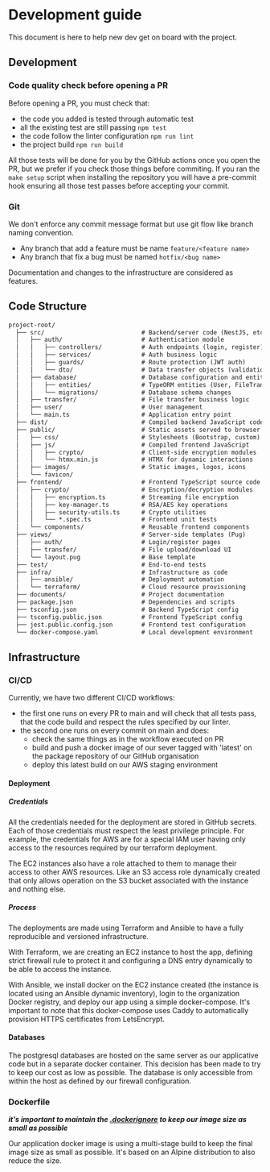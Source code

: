 # Development guide

This document is here to help new dev get on board with the project.

## Development 

### Code quality check before opening a PR

Before opening a PR, you must check that:
* the code you added is tested through automatic test
* all the existing test are still passing `npm test`
* the code follow the linter configuration `npm run lint`
* the project build `npm run build`

All those tests will be done for you by the GitHub actions once you open the PR, but we prefer 
if you check those things before commiting. If you ran the `make setup` script when installing 
the repository you will have a pre-commit hook ensuring all those test passes before accepting your commit.

### Git 

We don't enforce any commit message format but use git flow like branch naming convention. 

* Any branch that add a feature must be name `feature/<feature name>`
* Any branch that fix a bug must be named `hotfix/<bug name>`

Documentation and changes to the infrastructure are considered as features.

## Code Structure
```md
project-root/
  ├── src/                           # Backend/server code (NestJS, etc.)
  │   ├── auth/                      # Authentication module
  │   │   ├── controllers/           # Auth endpoints (login, register)
  │   │   ├── services/              # Auth business logic
  │   │   ├── guards/                # Route protection (JWT auth)
  │   │   └── dto/                   # Data transfer objects (validation)
  │   ├── database/                  # Database configuration and entities
  │   │   ├── entities/              # TypeORM entities (User, FileTransfer, etc.)
  │   │   └── migrations/            # Database schema changes
  │   ├── transfer/                  # File transfer business logic
  │   ├── user/                      # User management
  │   └── main.ts                    # Application entry point
  ├── dist/                          # Compiled backend JavaScript code
  ├── public/                        # Static assets served to browser
  │   ├── css/                       # Stylesheets (Bootstrap, custom)
  │   ├── js/                        # Compiled frontend JavaScript
  │   │   ├── crypto/                # Client-side encryption modules
  │   │   └── htmx.min.js            # HTMX for dynamic interactions
  │   ├── images/                    # Static images, logos, icons
  │   └── favicon/                  
  ├── frontend/                      # Frontend TypeScript source code
  │   ├── crypto/                    # Encryption/decryption modules
  │   │   ├── encryption.ts          # Streaming file encryption
  │   │   ├── key-manager.ts         # RSA/AES key operations
  │   │   ├── security-utils.ts      # Crypto utilities
  │   │   └── *.spec.ts              # Frontend unit tests
  │   └── components/                # Reusable frontend components
  ├── views/                         # Server-side templates (Pug)
  │   ├── auth/                      # Login/register pages
  │   ├── transfer/                  # File upload/download UI
  │   └── layout.pug                 # Base template
  ├── test/                          # End-to-end tests
  ├── infra/                         # Infrastructure as code
  │   ├── ansible/                   # Deployment automation
  │   └── terraform/                 # Cloud resource provisioning
  ├── documents/                     # Project documentation
  ├── package.json                   # Dependencies and scripts
  ├── tsconfig.json                  # Backend TypeScript config
  ├── tsconfig.public.json           # Frontend TypeScript config
  ├── jest.public.config.json        # Frontend test configuration
  └── docker-compose.yaml            # Local development environment
```

## Infrastructure    

### CI/CD

Currently, we have two different CI/CD workflows:
* the first one runs on every PR to main and will check that all tests pass, that the code build and respect the rules specified by our linter.
* the second one runs on every commit on main and does:
  * check the same things as in the workflow executed on PR
  * build and push a docker image of our sever tagged with 'latest' on the package repository of our GitHub organisation
  * deploy this latest build on our AWS staging environment

#### Deployment

##### Credentials

All the credentials needed for the deployment are stored in GitHub secrets. Each of those credentials must 
respect the least privilege principle. For example, the credentials for AWS are for a special IAM user having only 
access to the resources required by our terraform deployment. 

The EC2 instances also have a role attached to them to manage their access to other AWS resources. Like an S3 access
role dynamically created that only allows operation on the S3 bucket associated with the instance and nothing else.

##### Process

The deployments are made using Terraform and Ansible to have a fully reproducible and versioned infrastructure. 

With Terraform, we are creating an EC2 instance to host the app, defining strict firewall rule to protect it and
configuring a DNS entry dynamically to be able to access the instance. 

With Ansible, we install docker on the EC2 instance created (the instance is located using an Ansible dynamic inventory),
login to the organization Docker registry, and deploy our app using a simple docker-compose. It's important to note
that this docker-compose uses Caddy to automatically provision HTTPS certificates from LetsEncrypt.

#### Databases

The postgresql databases are hosted on the same server as our applicative code but in a separate docker container. 
This decision has been made to try to keep our cost as low as possible. The database is only accessible from within
the host as defined by our firewall configuration.

### Dockerfile

***it's important to maintain the [.dockerignore](../.dockerignore) to keep our image size as small as possible***

Our application docker image is using a multi-stage build to keep the final
image size as small as possible. It's based on an Alpine distribution to also reduce the size.
